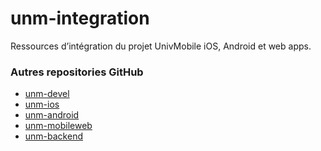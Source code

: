 unm-integration
===============

Ressources d’intégration du projet UnivMobile iOS, Android et web apps.

### Autres repositories GitHub

  * [unm-devel](https://github.com/univmobile/unm-devel "Repository GitHub unm-devel")
  * [unm-ios](https://github.com/univmobile/unm-ios "Repository GitHub unm-ios")
  * [unm-android](https://github.com/univmobile/unm-android "Repository GitHub unm-android")
  * [unm-mobileweb](https://github.com/univmobile/unm-mobileweb "Repository GitHub unm-mobileweb")
  * [unm-backend](https://github.com/univmobile/unm-backend "Repository GitHub unm-backend")


